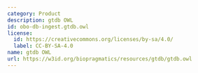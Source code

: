 ```yaml
---
category: Product
description: gtdb OWL
id: obo-db-ingest.gtdb.owl
license:
  id: https://creativecommons.org/licenses/by-sa/4.0/
  label: CC-BY-SA-4.0
name: gtdb OWL
url: https://w3id.org/biopragmatics/resources/gtdb/gtdb.owl
---
```

